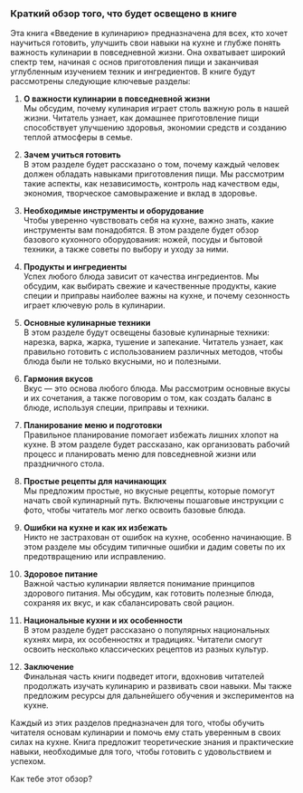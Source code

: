 ### Краткий обзор того, что будет освещено в книге

Эта книга «Введение в кулинарию» предназначена для всех, кто хочет научиться готовить, улучшить свои навыки на кухне и глубже понять важность кулинарии в повседневной жизни. Она охватывает широкий спектр тем, начиная с основ приготовления пищи и заканчивая углубленным изучением техник и ингредиентов. В книге будут рассмотрены следующие ключевые разделы:

1. **О важности кулинарии в повседневной жизни**  
   Мы обсудим, почему кулинария играет столь важную роль в нашей жизни. Читатель узнает, как домашнее приготовление пищи способствует улучшению здоровья, экономии средств и созданию теплой атмосферы в семье.

2. **Зачем учиться готовить**  
   В этом разделе будет рассказано о том, почему каждый человек должен обладать навыками приготовления пищи. Мы рассмотрим такие аспекты, как независимость, контроль над качеством еды, экономия, творческое самовыражение и вклад в здоровье.

3. **Необходимые инструменты и оборудование**  
   Чтобы уверенно чувствовать себя на кухне, важно знать, какие инструменты вам понадобятся. В этом разделе будет обзор базового кухонного оборудования: ножей, посуды и бытовой техники, а также советы по выбору и уходу за ними.

4. **Продукты и ингредиенты**  
   Успех любого блюда зависит от качества ингредиентов. Мы обсудим, как выбирать свежие и качественные продукты, какие специи и приправы наиболее важны на кухне, и почему сезонность играет ключевую роль в кулинарии.

5. **Основные кулинарные техники**  
   В этом разделе будут освещены базовые кулинарные техники: нарезка, варка, жарка, тушение и запекание. Читатель узнает, как правильно готовить с использованием различных методов, чтобы блюда были не только вкусными, но и полезными.

6. **Гармония вкусов**  
   Вкус — это основа любого блюда. Мы рассмотрим основные вкусы и их сочетания, а также поговорим о том, как создать баланс в блюде, используя специи, приправы и техники.

7. **Планирование меню и подготовки**  
   Правильное планирование помогает избежать лишних хлопот на кухне. В этом разделе будет рассказано, как организовать рабочий процесс и планировать меню для повседневной жизни или праздничного стола.

8. **Простые рецепты для начинающих**  
   Мы предложим простые, но вкусные рецепты, которые помогут начать свой кулинарный путь. Включены пошаговые инструкции с фото, чтобы читатель мог легко освоить базовые блюда.

9. **Ошибки на кухне и как их избежать**  
   Никто не застрахован от ошибок на кухне, особенно начинающие. В этом разделе мы обсудим типичные ошибки и дадим советы по их предотвращению или исправлению.

10. **Здоровое питание**  
    Важной частью кулинарии является понимание принципов здорового питания. Мы обсудим, как готовить полезные блюда, сохраняя их вкус, и как сбалансировать свой рацион.

11. **Национальные кухни и их особенности**  
    В этом разделе будет рассказано о популярных национальных кухнях мира, их особенностях и традициях. Читатели смогут освоить несколько классических рецептов из разных культур.

12. **Заключение**  
    Финальная часть книги подведет итоги, вдохновив читателей продолжать изучать кулинарию и развивать свои навыки. Мы также предложим ресурсы для дальнейшего обучения и экспериментов на кухне.

Каждый из этих разделов предназначен для того, чтобы обучить читателя основам кулинарии и помочь ему стать уверенным в своих силах на кухне. Книга предложит теоретические знания и практические навыки, необходимые для того, чтобы готовить с удовольствием и успехом.

Как тебе этот обзор?